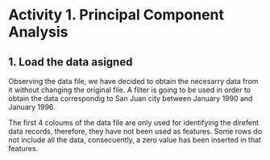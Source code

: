 # Activity 1. Principal Component Analysis

## 1. Load the data asigned
Observing the data file, we have decided to obtain the necesarry data from it 
without changing the original file. A filter is going to be used in order to 
obtain the data correspondig to San Juan city between January 1990 and January
1996.

The first 4 coloums of the data file are only used for identifying the direfent
data records, therefore, they have not been used as features. Some rows do not
include all the data, consecuently, a zero value has been inserted in that 
features.


